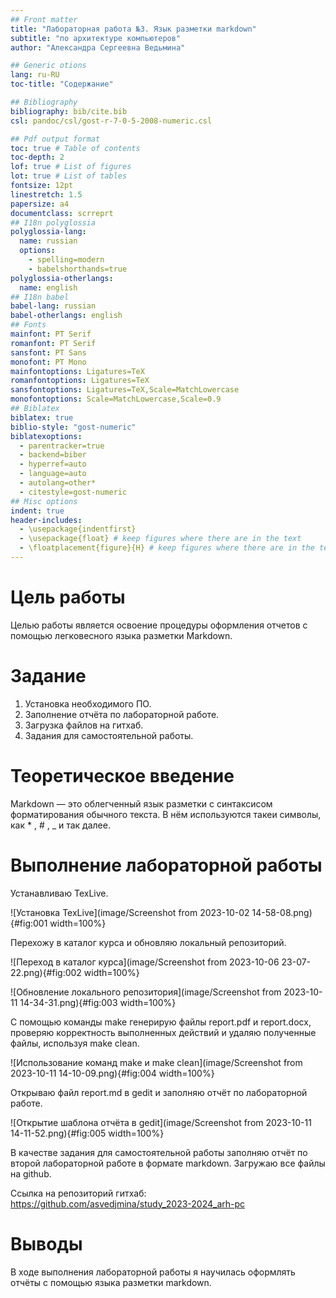 ```yaml
---
## Front matter
title: "Лабораторная работа №3. Язык разметки markdown"
subtitle: "по архитектуре компьютеров"
author: "Александра Сергеевна Ведьмина"

## Generic otions
lang: ru-RU
toc-title: "Содержание"

## Bibliography
bibliography: bib/cite.bib
csl: pandoc/csl/gost-r-7-0-5-2008-numeric.csl

## Pdf output format
toc: true # Table of contents
toc-depth: 2
lof: true # List of figures
lot: true # List of tables
fontsize: 12pt
linestretch: 1.5
papersize: a4
documentclass: scrreprt
## I18n polyglossia
polyglossia-lang:
  name: russian
  options:
	- spelling=modern
	- babelshorthands=true
polyglossia-otherlangs:
  name: english
## I18n babel
babel-lang: russian
babel-otherlangs: english
## Fonts
mainfont: PT Serif
romanfont: PT Serif
sansfont: PT Sans
monofont: PT Mono
mainfontoptions: Ligatures=TeX
romanfontoptions: Ligatures=TeX
sansfontoptions: Ligatures=TeX,Scale=MatchLowercase
monofontoptions: Scale=MatchLowercase,Scale=0.9
## Biblatex
biblatex: true
biblio-style: "gost-numeric"
biblatexoptions:
  - parentracker=true
  - backend=biber
  - hyperref=auto
  - language=auto
  - autolang=other*
  - citestyle=gost-numeric
## Misc options
indent: true
header-includes:
  - \usepackage{indentfirst}
  - \usepackage{float} # keep figures where there are in the text
  - \floatplacement{figure}{H} # keep figures where there are in the text
---
```


# Цель работы

Целью работы является освоение процедуры оформления отчетов с помощью легковесного
языка разметки Markdown.


# Задание

1. Установка необходимого ПО.
2. Заполнение отчёта по лабораторной работе.
3. Загрузка файлов на гитхаб.
4. Задания для самостоятельной работы.

# Теоретическое введение

Markdown — это облегченный язык разметки с синтаксисом форматирования обычного текста. В нём используются такеи символы, как * , # , _ и так далее.

# Выполнение лабораторной работы

 Устанавливаю TexLive.
 
 ![Установка TexLive](image/Screenshot from 2023-10-02 14-58-08.png){#fig:001 width=100%}
 
 Перехожу в каталог курса и обновляю локальный репозиторий.
 
 ![Переход в каталог курса](image/Screenshot from 2023-10-06 23-07-22.png){#fig:002 width=100%}
 
 ![Обновление локального репозитория](image/Screenshot from 2023-10-11 14-34-31.png){#fig:003 width=100%}
 
 С помощью команды make генерирую файлы report.pdf и report.docx, проверяю корректность выполненных действий и удаляю полученные файлы, используя make clean.
 
 ![Использование команд make и make clean](image/Screenshot from 2023-10-11 14-10-09.png){#fig:004 width=100%}
 
 Открываю файл report.md в gedit и заполняю отчёт по лабораторной работе.
 
![Открытие шаблона отчёта в gedit](image/Screenshot from 2023-10-11 14-11-52.png){#fig:005 width=100%}

В качестве задания для самостоятельной работы заполняю отчёт по второй лабораторной работе в формате markdown. Загружаю все файлы на github.

Ссылка на репозиторий гитхаб: https://github.com/asvedjmina/study_2023-2024_arh-pc

# Выводы

В ходе выполнения лабораторной работы я научилась оформлять отчёты с помощью языка разметки markdown.
